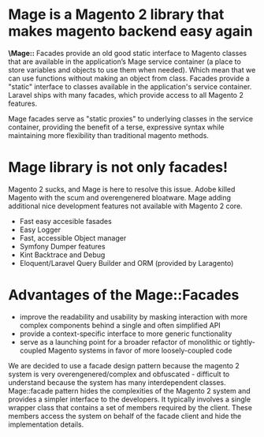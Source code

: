 # Mage is a Magento 2 library that makes magento backend easy again

**\Mage::** Facades provide an old good static interface to Magento classes that are available in the application’s Mage service container (a place to store variables and objects to use them when needed). Which mean that we can use functions without making an object from class.
Facades provide a "static" interface to classes available in the application's service container. Laravel ships with many facades, which provide access to all Magento 2 features.

Mage facades serve as "static proxies" to underlying classes in the service container, providing the benefit of a terse, expressive syntax while maintaining more flexibility than traditional magento methods.

# Mage library is not only facades!

Magento 2 sucks, and Mage is here to resolve this issue. Adobe killed Magento with the scum and overengenered bloatware. Mage adding additional nice development features not available with Magento 2 core.
* Fast easy accesible fasades
* Easy Logger
* Fast, accessible Object manager
* Symfony Dumper features
* Kint Backtrace and Debug
* Eloquent/Laravel Query Builder and ORM (provided by Laragento)

# Advantages of the Mage::Facades

* improve the readability and usability by masking interaction with more complex components behind a single and often simplified API
* provide a context-specific interface to more generic functionality
* serve as a launching point for a broader refactor of monolithic or tightly-coupled Magento systems in favor of more loosely-coupled code

We are decided to use a facade design pattern because the magento 2 system is very overengenered/complex and obfuscated - difficult to understand because the system has many interdependent classes. Mage::facade pattern hides the complexities of the Magento 2 system and provides a simpler interface to the developers. It typically involves a single wrapper class that contains a set of members required by the client. These members access the system on behalf of the facade client and hide the implementation details.

